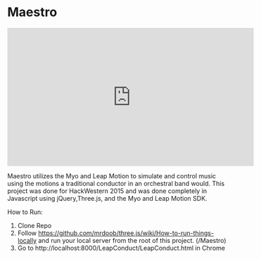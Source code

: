 # Maestro

<iframe width="560" height="315" src="https://www.youtube.com/embed/3bbYb_uMQH0" frameborder="0" allowfullscreen></iframe>

Maestro utilizes the Myo and Leap Motion to simulate and control music using the motions
a traditional conductor in an orchestral band would. 
This project was done for HackWestern 2015 and was done completely in Javascript 
using jQuery,Three.js, and the Myo and Leap Motion SDK.

How to Run:

1. Clone Repo
2. Follow https://github.com/mrdoob/three.js/wiki/How-to-run-things-locally
 and run your local server from the root of this project. (/Maestro)
3. Go to http://localhost:8000/LeapConduct/LeapConduct.html in Chrome 
